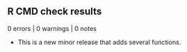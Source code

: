 ## R CMD check results

0 errors | 0 warnings | 0 notes

* This is a new minor release that adds several functions.
